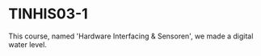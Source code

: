 # TINHIS03-1
This course, named 'Hardware Interfacing &amp; Sensoren', we made a digital water level.
